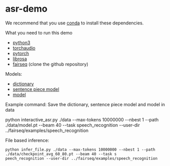 # asr-demo

We recommend that you use [conda](https://docs.conda.io/en/latest/miniconda.html) to install these dependencies.

What you need to run this demo
- [python3](https://www.python.org/download/releases/3.0/)
- [torchaudio](https://github.com/pytorch/audio/tree/master/torchaudio)
- [pytorch](https://pytorch.org/)
- [librosa](https://librosa.github.io/librosa/)
- [fairseq](https://github.com/pytorch/fairseq) (clone the github repository)


Models:
- [dictionary](https://download.pytorch.org/models/audio/dict.txt)
- [sentence piece model](https://download.pytorch.org/models/audio/spm.model)
- [model](https://download.pytorch.org/models/audio/checkpoint_avg_60_80.pt)

Example command:
Save the dictionary, sentence piece model and model in data

python interactive_asr.py ./data --max-tokens 10000000 --nbest 1 --path ./data/model.pt --beam 40 --task speech_recognition --user-dir ../fairseq/examples/speech_recognition

File based inference:
```
python infer_file.py ./data --max-tokens 10000000 --nbest 1 --path ./data/checkpoint_avg_60_80.pt --beam 40 --task s
peech_recognition --user-dir ../fairseq/examples/speech_recognition
```
